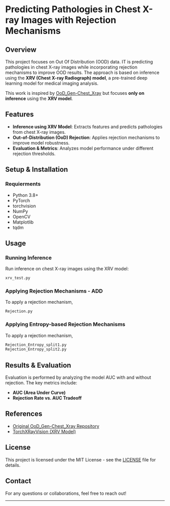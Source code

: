 # Predicting Pathologies in Chest X-ray Images with Rejection Mechanisms

## Overview
This project focuses on Out Of Distribution (OOD) data. IT is predicting pathologies in chest X-ray images while incorporating rejection mechanisms to improve OOD results. The approach is based on inference using the **XRV (Chest X-ray Radiograph) model**, a pre-trained deep learning model for medical imaging analysis. 

This work is inspired by [OoD_Gen-Chest_Xray](https://github.com/etetteh/OoD_Gen-Chest_Xray) but focuses **only on inference** using the **XRV model**.

## Features
- **Inference using XRV Model**: Extracts features and predicts pathologies from chest X-ray images.
- **Out-of-Distribution (OoD) Rejection**: Applies rejection mechanisms to improve model robustness.
- **Evaluation & Metrics**: Analyzes model performance under different rejection thresholds.

## Setup & Installation
### Requierments
- Python 3.8+
- PyTorch
- torchvision
- NumPy
- OpenCV
- Matplotlib
- tqdm

## Usage
### Running Inference
Run inference on chest X-ray images using the XRV model:
```bash
xrv_test.py 
```

### Applying Rejection Mechanisms - ADD
To apply a rejection mechanism,
```bash
Rejection.py 
```

### Applying Entropy-based Rejection Mechanisms
To apply a rejection mechanism,
```bash
Rejection_Entropy_split1.py
Rejection_Entropy_split2.py 
```

## Results & Evaluation
Evaluation is performed by analyzing the model AUC with and without rejection. The key metrics include:
- **AUC (Area Under Curve)**
- **Rejection Rate vs. AUC Tradeoff**

## References
- [Original OoD_Gen-Chest_Xray Repository](https://github.com/etetteh/OoD_Gen-Chest_Xray)
- [TorchXRayVision (XRV Model)](https://github.com/mlmed/torchxrayvision)

## License
This project is licensed under the MIT License - see the [LICENSE](LICENSE) file for details.

## Contact
For any questions or collaborations, feel free to reach out!

---
